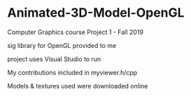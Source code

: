 # Animated-3D-Model-OpenGL

Computer Graphics course Project 1 - Fall 2019


sig library for OpenGL provided to me

project uses Visual Studio to run

My contributions included in myviewer.h/cpp

Models & textures used were downloaded online

